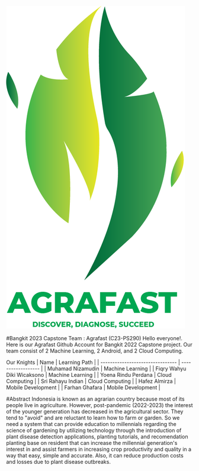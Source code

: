 ![Asset 1.png](https://github.com/Agrafast/agrafast/blob/85b1c8203b6ce8c9cd433bdfe4afee831810c1a1/Asset%201.png)

#Bangkit 2023 Capstone Team : Agrafast (C23-PS290)
Hello everyone!. Here is our Agrafast Github Account for Bangkit 2022 Capstone project. Our team consist of 2 Machine Learning, 2 Android, and 2 Cloud Computing.

Our Knights
| Name                             | Learning Path      |
| -------------------------------- | ------------------ |
| Muhamad Nizamudin                | Machine Learning   |
| Fiqry Wahyu Diki Wicaksono       | Machine Learning   |
| Yoena Rindu Perdana              | Cloud Computing    |
| Sri Rahayu Indian                | Cloud Computing    |
| Hafez Almirza                    | Mobile Development |
| Farhan Ghafara                   | Mobile Development |

#Abstract
Indonesia is known as an agrarian country because most of its people live in agriculture. However, post-pandemic (2022-2023) the interest of the younger generation has decreased in the agricultural sector. They tend to "avoid" and are reluctant to learn how to farm or garden. So we need a system that can provide education to millennials regarding the science of gardening by utilizing technology through the introduction of plant disease detection applications, planting tutorials, and recomendation planting base on resident that can increase the millennial generation's interest in and assist farmers in increasing crop productivity and quality in a way that easy, simple and accurate. Also, it can reduce production costs and losses due to plant disease outbreaks.

